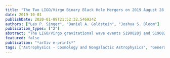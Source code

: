 ```yaml
---
title: "The Two LIGO/Virgo Binary Black Hole Mergers on 2019 August 28 Were Not Strongly Lensed"
date: 2019-10-01
publishDate: 2020-01-09T21:52:32.546924Z
authors: ["Leo P. Singer", "Daniel A. Goldstein", "Joshua S. Bloom"]
publication_types: ["2"]
abstract: "The LIGO/Virgo gravitational wave events S190828j and S190828l were detected only 21 minutes apart, from nearby regions of sky, and with the same source classifications (binary black hole mergers). It is therefore natural to speculate that the two signals are actually strongly lensed images of the same merger. However, an estimate of the separation of the (unknown) positions of the two events requires them to be &gt;10 deg apart, much wider than the arcsecond-scale separations that usually arise in extragalactic lensing. The large separation is much more consistent with two independent, unrelated events that occurred close in time by chance. We quantify the overlap between simulated pairs of lensed events, and use frequentist hypothesis testing to reject S190828j/l as a lensed pair at 99.8% confidence. <P />"
featured: false
publication: "*arXiv e-prints*"
tags: ["Astrophysics - Cosmology and Nongalactic Astrophysics", "General Relativity and Quantum Cosmology"]
---
```


